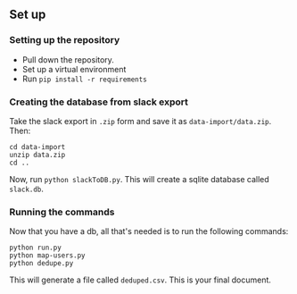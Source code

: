 ## Set up

### Setting up the repository

* Pull down the repository.
* Set up a virtual environment
* Run `pip install -r requirements`

### Creating the database from slack export

Take the slack export in `.zip` form and save it as `data-import/data.zip`. Then:

```
cd data-import
unzip data.zip
cd ..
```

Now, run `python slackToDB.py`. This will create a sqlite database called `slack.db`.

### Running the commands

Now that you have a db, all that's needed is to run the following commands:

```
python run.py
python map-users.py
python dedupe.py
```

This will generate a file called `deduped.csv`. This is your final document.
